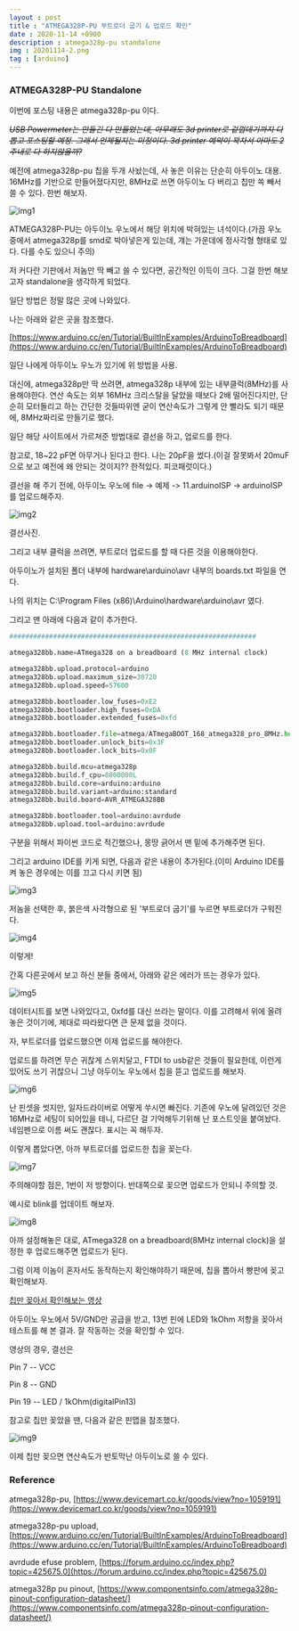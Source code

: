 ```yaml
---
layout : post
title : "ATMEGA328P-PU 부트로더 굽기 & 업로드 확인"
date : 2020-11-14 +0900
description : atmega328p-pu standalone
img : 20201114-2.png
tag : [arduino]
---
```


### ATMEGA328P-PU Standalone

 이번에 포스팅 내용은 atmega328p-pu 이다.

 ~~*USB Powermeter는 만들긴 다 만들었는데, 아무래도 3d printer로 겉껍데기까지 다 뽑고 포스팅할 예정. 그래서 언제될지는 미정이다. 3d printer 예약이 꽉차서 아마도 2주내로 다 하지않을까?*~~

 예전에 atmega328p-pu 칩을 두개 사놨는데, 사 놓은 이유는 단순히 아두이노 대용. 16MHz를 기반으로 만들어졌다지만, 8MHz로 쓰면 아두이노 다 버리고 칩만 쏙 빼서 쓸 수 있다. 한번 해보자.

 ![img1](https://raw.githubusercontent.com/ReaperMaKNaE/reapermaknae.github.io/main/assets/img/20201114-2.png)

 ATMEGA328P-PU는 아두이노 우노에서 해당 위치에 박혀있는 녀석이다.(가끔 우노 중에서 atmega328p를 smd로 박아넣은게 있는데, 걔는 가운데에 정사각형 형태로 있다. 다를 수도 있으니 주의)

 저 커다란 기판에서 저놈만 딱 빼고 쓸 수 있다면, 공간적인 이득이 크다. 그걸 한번 해보고자 standalone을 생각하게 되었다.

 일단 방법은 정말 많은 곳에 나와있다.

 나는 아래와 같은 곳을 참조했다.

[https://www.arduino.cc/en/Tutorial/BuiltInExamples/ArduinoToBreadboard](https://www.arduino.cc/en/Tutorial/BuiltInExamples/ArduinoToBreadboard)

 일단 나에게 아두이노 우노가 있기에 위 방법을 사용.

 대신에, atmega328p만 딱 쓰려면, atmega328p 내부에 있는 내부클럭(8MHz)를 사용해야한다. 연산 속도는 외부 16MHz 크리스탈을 달았을 때보다 2배 떨어진다지만, 단순히 모터돌리고 하는 간단한 것들따위엔 굳이 연산속도가 그렇게 안 빨라도 되기 때문에, 8MHz짜리로 만들기로 했다.

 일단 해당 사이트에서 가르쳐준 방법대로 결선을 하고, 업로드를 한다.

 참고로, 18~22 pF면 아무거나 된다고 한다. 나는 20pF을 썼다.(이걸 잘못봐서 20muF으로 보고 예전에 왜 안되는 것이지?? 한적있다. 피코패럿이다.)

 결선을 해 주기 전에, 아두이노 우노에 file -> 예제 -> 11.arduinoISP -> arduinoISP를 업로드해주자.

![img2](https://raw.githubusercontent.com/ReaperMaKNaE/reapermaknae.github.io/main/assets/img/20201114-5.png)

 결선사진.

 그리고 내부 클럭을 쓰려면, 부트로더 업로드를 할 때 다른 것을 이용해야한다.

 아두이노가 설치된 폴더 내부에 hardware\arduino\avr 내부의 boards.txt 파일을 연다.

 나의 위치는 C:\Program Files (x86)\Arduino\hardware\arduino\avr 였다.

 그리고 맨 아래에 다음과 같이 추가한다.

```python
##############################################################

atmega328bb.name=ATmega328 on a breadboard (8 MHz internal clock)

atmega328bb.upload.protocol=arduino
atmega328bb.upload.maximum_size=30720
atmega328bb.upload.speed=57600

atmega328bb.bootloader.low_fuses=0xE2
atmega328bb.bootloader.high_fuses=0xDA
atmega328bb.bootloader.extended_fuses=0xfd

atmega328bb.bootloader.file=atmega/ATmegaBOOT_168_atmega328_pro_8MHz.hex
atmega328bb.bootloader.unlock_bits=0x3F
atmega328bb.bootloader.lock_bits=0x0F

atmega328bb.build.mcu=atmega328p
atmega328bb.build.f_cpu=8000000L
atmega328bb.build.core=arduino:arduino
atmega328bb.build.variant=arduino:standard
atmega328bb.build.board=AVR_ATMEGA328BB

atmega328bb.bootloader.tool=arduino:avrdude
atmega328bb.upload.tool=arduino:avrdude
```

 구분을 위해서 파이썬 코드로 적긴했으나, 몽땅 긁어서 맨 밑에 추가해주면 된다.

 그리고 arduino IDE를 키게 되면, 다음과 같은 내용이 추가된다.(이미 Arduino IDE를 켜 놓은 경우에는 이를 끄고 다시 키면 됨)

![img3](https://raw.githubusercontent.com/ReaperMaKNaE/reapermaknae.github.io/main/assets/img/20201114-6.png)

 저놈을 선택한 후, 붉은색 사각형으로 된 '부트로더 굽기'를 누르면 부트로더가 구워진다.

![img4](https://raw.githubusercontent.com/ReaperMaKNaE/reapermaknae.github.io/main/assets/img/20201114-3.png)

이렇게!

 간혹 다른곳에서 보고 하신 분들 중에서, 아래와 같은 에러가 뜨는 경우가 있다.

 ![img5](https://raw.githubusercontent.com/ReaperMaKNaE/reapermaknae.github.io/main/assets/img/20201114-4.png)

 데이터시트를 보면 나와있다고, 0xfd를 대신 쓰라는 말이다. 이를 고려해서 위에 올려 놓은 것이기에, 제대로 따라왔다면 큰 문제 없을 것이다.

 자, 부트로더를 업로드했으면 이제 업로드를 해야한다.

 업로드를 하려면 무슨 귀찮게 스위치달고, FTDI to usb같은 것들이 필요한데, 이런게 있어도 쓰기 귀찮으니 그냥 아두이노 우노에서 칩을 뜯고 업로드를 해보자.

![img6](https://raw.githubusercontent.com/ReaperMaKNaE/reapermaknae.github.io/main/assets/img/20201114-7.png)

 난 핀셋을 썻지만, 일자드라이버로 어떻게 쑤시면 빠진다. 기존에 우노에 달려있던 것은 16MHz로 세팅이 되어있을 테니, 다르단 걸 기억해두기위해 난 포스트잇을 붙여놨다. 네임펜으로 이름 써도 괜찮다. 표시는 꼭 해두자.

 이렇게 뽑았다면, 아까 부트로더를 업로드한 칩을 꽂는다.

![img7](https://raw.githubusercontent.com/ReaperMaKNaE/reapermaknae.github.io/main/assets/img/20201114-8.png)

 주의해야할 점은, 1번이 저 방향이다. 반대쪽으로 꽂으면 업로드가 안되니 주의할 것.

 예시로 blink를 업데이트 해보자. 

 ![img8](https://raw.githubusercontent.com/ReaperMaKNaE/reapermaknae.github.io/main/assets/img/20201114-1.png)

 아까 설정해놓은 대로, ATmega328 on a breadboard(8MHz internal clock)을 설정한 후 업로드해주면 업로드가 된다.

 그럼 이제 이놈이 혼자서도 동작하는지 확인해야하기 때문에, 칩을 뽑아서 빵판에 꽂고 확인해보자.

[칩만 꽂아서 확인해보는 영상](https://youtu.be/QrutAHk375Q)

 아두이노 우노에서 5V/GND만 공급을 받고, 13번 핀에 LED와 1kOhm 저항을 꽂아서 테스트를 해 본 결과. 잘 작동하는 것을 확인할 수 있다.

 영상의 경우, 결선은

 Pin 7 -- VCC

 Pin 8 -- GND

 Pin 19 -- LED / 1kOhm(digitalPin13)

 참고로 칩만 꽂았을 땐, 다음과 같은 핀맵을 참조했다.

![img9](https://raw.githubusercontent.com/ReaperMaKNaE/reapermaknae.github.io/main/assets/img/20201114-9.png)

 이제 칩만 꽂으면 연산속도가 반토막난 아두이노로 쓸 수 있다.







### Reference

atmega328p-pu, [https://www.devicemart.co.kr/goods/view?no=1059191](https://www.devicemart.co.kr/goods/view?no=1059191)

atmega328p-pu upload, [https://www.arduino.cc/en/Tutorial/BuiltInExamples/ArduinoToBreadboard](https://www.arduino.cc/en/Tutorial/BuiltInExamples/ArduinoToBreadboard)

avrdude efuse problem, [https://forum.arduino.cc/index.php?topic=425675.0](https://forum.arduino.cc/index.php?topic=425675.0)

atmega328p pu pinout, [https://www.componentsinfo.com/atmega328p-pinout-configuration-datasheet/](https://www.componentsinfo.com/atmega328p-pinout-configuration-datasheet/)

